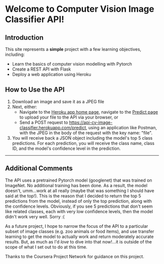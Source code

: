 # Welcome to Computer Vision Image Classifier API!

## Introduction
This site represents a **simple** project with a few learning objectives, including:

 - Learn the basics of computer vision modelling with Pytorch
 - Create a REST API with Flask
 - Deploy a web application using Heroku

## How to Use the API
1. Download an image and save it as a JPEG file
2. Next, either:
    - Navigate to the <a href='https://api-cv-image-classifier.herokuapp.com/' target="_blank">Heroku app home page</a>, navigate to the <a href="https://api-cv-image-classifier.herokuapp.com/predict" target="_blank">Predict page</a> to upload your file to the API via your browser, or</li>
    - Send a POST request to https://api-cv-image-classifier.herokuapp.com/predict, using an application like Postman, with the JPEG in the body of the request with the key name: "file".
3. You will receive back a JSON object including the model's top 5 class predictions. For each prediction, you will receive the class name, class ID, and the model's confidence level in the prediction.
---
## Additional Comments
The API uses a pretrained Pytorch model (googlenet) that was trained on ImageNet. No additional training has been done. As a result, the model doesn't, umm...work at all really (maybe that was something I should have said at the top!). This is the reason that I decided to return the top 5 predictions from the model, instead of only the top prediction, along with the confidence levels. Obviously, if you see 5 predictions that don't seem like related classes, each with very low confidence levels, then the model didn't work very well. Sorry :(
    
As a future project, I hope to narrow the focus of the API to a particular subset of image classes (e.g. zoo animals or food items), and use transfer learning to get the model to actually work and return moderately accurate results. But, as much as I'd *love* to dive into that now!...it is outside of the scope of what I set out to do at this time.

Thanks to the Coursera Project Network for guidance on this project.
